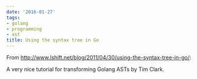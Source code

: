 ```yaml
---
date: '2016-01-27'
tags:
- golang
- programming
- ast
title: Using the syntax tree in Go
---
```


From http://www.lshift.net/blog/2011/04/30/using-the-syntax-tree-in-go/:

A very nice tutorial for transforming Golang ASTs by Tim Clark.
